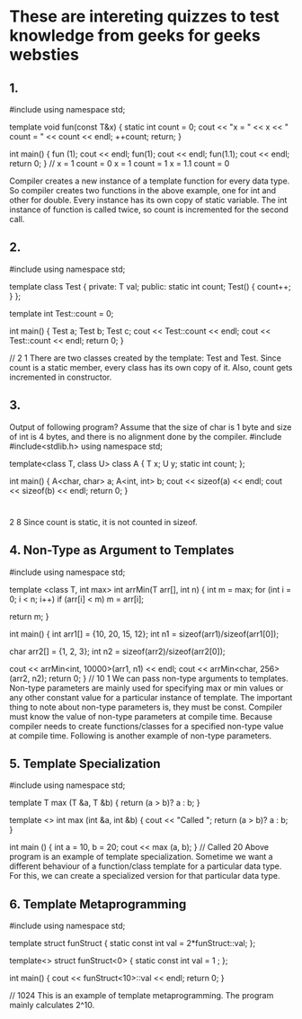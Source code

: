 # These are intereting quizzes to test knowledge from geeks for geeks websties 
## 1. 
#include <iostream>
using namespace std;
 
template <typename T>
void fun(const T&x)
{
    static int count = 0;
    cout << "x = " << x << " count = " << count << endl;
    ++count;
    return;
}
 
int main()
{
    fun<int> (1); 
    cout << endl;
    fun<int>(1); 
    cout << endl;
    fun<double>(1.1);
    cout << endl;
    return 0;
}
//
x = 1 count = 0
x = 1 count = 1
x = 1.1 count = 0

Compiler creates a new instance of a template function for every data type. 
So compiler creates two functions in the above example, one for int and other for double.
 Every instance has its own copy of static variable. The int instance of function is called twice, so count is incremented for the second call.

## 2.
#include <iostream>
using namespace std;
 
template <class T>
class Test
{
private:
    T val;
public:
    static int count;
    Test()  {   count++;   }
};
 
template<class T>
int Test<T>::count = 0;
 
int main()
{
    Test<int> a;
    Test<int> b;
    Test<double> c;
    cout << Test<int>::count   << endl;
    cout << Test<double>::count << endl;
    return 0;
}

//
2
1
There are two classes created by the template: Test and Test. 
Since count is a static member, every class has its own copy of it. 
Also, count gets incremented in constructor.

## 3.
Output of following program? Assume that the size of char is 1 byte and size of int is 4 bytes, and there is no alignment done by the compiler.
#include<iostream>
#include<stdlib.h>
using namespace std;
 
template<class T, class U>
class A  {
    T x;
    U y;
    static int count;
};
 
int main()  {
   A<char, char> a;
   A<int, int> b;
   cout << sizeof(a) << endl;
   cout << sizeof(b) << endl;
   return 0;
}
#
2
8
Since count is static, it is not counted in sizeof.


## 4. Non-Type as Argument to Templates 
#include <iostream>
using namespace std;
 
template <class T, int max>
int arrMin(T arr[], int n)
{
   int m = max;
   for (int i = 0; i < n; i++)
      if (arr[i] < m)
         m = arr[i];
 
   return m;
}
 
int main()
{
   int arr1[]  = {10, 20, 15, 12};
   int n1 = sizeof(arr1)/sizeof(arr1[0]);
 
   char arr2[] = {1, 2, 3};
   int n2 = sizeof(arr2)/sizeof(arr2[0]);
 
   cout << arrMin<int, 10000>(arr1, n1) << endl;
   cout << arrMin<char, 256>(arr2, n2);
   return 0;
}
//
10
1
We can pass non-type arguments to templates. Non-type parameters are mainly used for specifying max or min values or any other constant value for a particular instance of template. The important thing to note about non-type parameters is, they must be const. Compiler must know the value of non-type parameters at compile time. Because compiler needs to create functions/classes for a specified non-type value at compile time. Following is another example of non-type parameters.

## 5. Template Specialization 
#include <iostream>
using namespace std;
 
template <class T>
T max (T &a, T &b)
{
    return (a > b)? a : b;
}
 
template <>
int max <int> (int &a, int &b)
{
    cout << "Called ";
    return (a > b)? a : b;
}
 
int main ()
{
    int a = 10, b = 20;
    cout << max <int> (a, b);
}
//
Called 20
Above program is an example of template specialization. 
Sometime we want a different behaviour of a function/class template for a particular data type.
For this, we can create a specialized version for that particular data type.

## 6. Template Metaprogramming 
#include <iostream>
using namespace std;
  
template<int n> struct funStruct
{
    static const int val = 2*funStruct<n-1>::val;
};
  
template<> struct funStruct<0>
{
    static const int val = 1 ;
};
  
int main()
{
    cout << funStruct<10>::val << endl;
    return 0;
}

// 1024
This is an example of template metaprogramming. The program mainly calculates 2^10.

